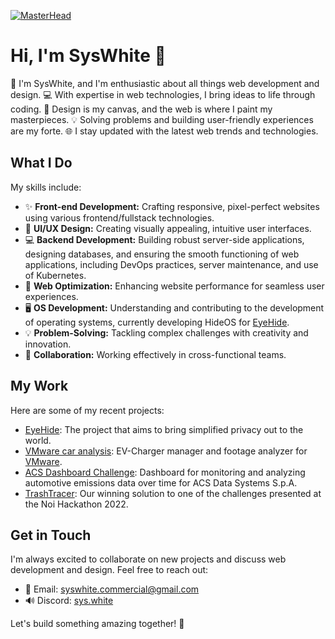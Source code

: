 [![MasterHead](https://github.com/SysWhiteDev/SysWhiteDev/assets/76256827/e93d8b56-0c73-4e86-bfa2-b4964ae0bf3c)](https://github.com/syswhitedev)
# Hi, I'm SysWhite 👋

🚀 I'm SysWhite, and I'm enthusiastic about all things web development and design.
💻 With expertise in web technologies, I bring ideas to life through coding.
🎨 Design is my canvas, and the web is where I paint my masterpieces.
💡 Solving problems and building user-friendly experiences are my forte.
🌐 I stay updated with the latest web trends and technologies.

## What I Do

My skills include:

- ✨ **Front-end Development:** Crafting responsive, pixel-perfect websites using various frontend/fullstack technologies.
- 🎨 **UI/UX Design:** Creating visually appealing, intuitive user interfaces.
- 💻 **Backend Development:** Building robust server-side applications, designing databases, and ensuring the smooth functioning of web applications, including DevOps practices, server maintenance, and use of Kubernetes.
- 🚀 **Web Optimization:** Enhancing website performance for seamless user experiences.
- 🖥️ **OS Development:** Understanding and contributing to the development of operating systems, currently developing HideOS for [EyeHide](https://eyehide.org/).
- 💡 **Problem-Solving:** Tackling complex challenges with creativity and innovation.
- 🤝 **Collaboration:** Working effectively in cross-functional teams.

## My Work

Here are some of my recent projects:

- [EyeHide](https://eyehide.org/): The project that aims to bring simplified privacy out to the world.
- [VMware car analysis](https://github.com/SysWhiteDev/VMwareCarAnalysis): EV-Charger manager and footage analyzer for [VMware](https://www.vmware.com/).
- [ACS Dashboard Challenge](https://github.com/SysWhiteDev/ACS-Challenge-2023): Dashboard for monitoring and analyzing automotive emissions data over time for ACS Data Systems S.p.A.
- [TrashTracer](https://github.com/SysWhiteDev/NoiHackathon2022): Our winning solution to one of the challenges presented at the Noi Hackathon 2022.

## Get in Touch

I'm always excited to collaborate on new projects and discuss web development and design. Feel free to reach out:

- 📧 Email: [syswhite.commercial@gmail.com](mailto:syswhite.commercial@gmail.com)
- 🔊 Discord: [sys.white](https://discordapp.com/users/828688187983265823)

Let's build something amazing together! 🌟
